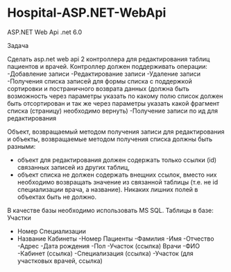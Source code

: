 # Hospital-ASP.NET-WebApi

ASP.NET Web Api
.net 6.0

Задача

Сделать asp.net web api 2 контроллера для редактирования таблиц пациентов и врачей.
Контроллер должен поддерживать операции:
-Добавление записи
-Редактирование записи
-Удаление записи
-Получения списка записей для формы списка с поддержкой сортировки и постраничного возврата данных 
    (должна быть возможность через параметры указать по какому полю список должен быть отсортирован 
    и так же через параметры указать какой фрагмент списка (страницу) необходимо вернуть)
-Получение записи по ид для редактирования

Объект, возвращаемый методом получения записи для редактирования и объекты, 
возвращаемые методом получения списка должны быть разными:
- объект для редактирования должен содержать только ссылки (id) связанных записей из других таблиц,
- объект списка не должен содержать внещних ссылок, вместо них необходимо возвращать значение из связанной таблицы 
 (т.е. не id специализации врача, а название).
Никаких лишних полей в объектах быть не должно.

В качестве базы необходимо использовать MS SQL.
Таблицы в базе:
Участки
- Номер
Специализации
- Название
Кабинеты 
-Номер
Пациенты
-Фамилия
-Имя
-Отчество
-Адрес
-Дата рождения
-Пол
-Участок (ссылка)
Врачи
-ФИО
-Кабинет (ссылка)
-Специализация (ссылка)
-Участок (для участковых врачей, ссылка)
